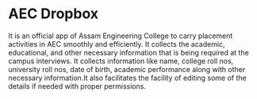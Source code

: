 # AEC Dropbox

It is an official app of Assam Engineering College to carry placement activities in AEC smoothly and efficiently. It collects the academic, educational, and other necessary information that is being required at the campus interviews. It collects information like name, college roll nos, university roll nos, date of birth, academic performance along with other necessary information.It also facilitates the facility of editing some of the details if needed with proper permissions.



